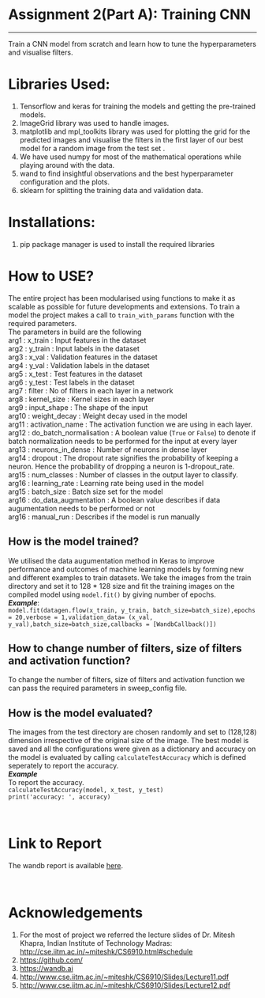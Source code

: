 # Assignment 2(Part A): Training CNN 
----------------------------------------------------
Train a CNN model from scratch and learn how to tune the hyperparameters and visualise filters.

# Libraries Used:
1. Tensorflow and keras for training the models and getting the pre-trained models.
2. ImageGrid library was used to handle images. 
3. matplotlib and mpl_toolkits library was used for plotting the grid for the predicted images and visualise the filters in the first layer of our best model for a random image from the test set .
4. We have used numpy for most of the mathematical operations while playing around with the data.
5. wand to find insightful observations and the best hyperparameter configuration and the plots.
6. sklearn for splitting the training data and validation data.
# Installations: #
1. pip package manager is used to install the required libraries
# How to USE? #
The entire project has been modularised using functions to make it as scalable as possible for future developments and extensions.
To train a model the project makes a call to `train_with_params` function with the required parameters. </br>
The parameters in build are the following <br />
arg1 : x_train  : Input features in the dataset <br />
arg2 : y_train  : Input labels in the dataset <br />
arg3 : x_val : Validation features in the dataset <br />
arg4 : y_val  : Validation labels in the dataset <br />
arg5 : x_test  : Test features in the dataset <br />
arg6 : y_test  : Test labels in the dataset <br />
arg7 : filter  : No of filters in each layer in a network <br />
arg8 : kernel_size  : Kernel sizes in each layer <br />
arg9 : input_shape  : The shape of the input <br />
arg10 : weight_decay  : Weight decay used in the model <br />
arg11 : activation_name  : The activation function we are using in each layer. <br />
arg12 : do_batch_normalisation  : A boolean value (`True` or `False`) to denote if batch normalization needs to be performed for the input at every layer <br />
arg13 : neurons_in_dense  : Number of neurons in dense layer <br />
arg14 : dropout  : The dropout rate signifies the probability of keeping a neuron. Hence the probability of dropping a neuron is 1-dropout_rate. <br />
arg15 : num_classes  : Number of classes in the output layer to classify. <br />
arg16 : learning_rate  : Learning rate being used in the model <br />
arg15 : batch_size  : Batch size set for the model <br />
arg16 : do_data_augmentation  : A boolean value describes if data augumentation needs to be performed or not <br />
arg16 : manual_run  : Describes if the model is run manually<br />

## How is the model trained? ##
We utilised the data augumentation method in Keras to improve performance and outcomes of machine learning models by forming new and different examples to train datasets.
We take the images from the train directory and set it to 128 * 128 size and fit the training images on the compiled model using `model.fit()` by giving number of epochs.
</br>***Example***:</br> 
```model.fit(datagen.flow(x_train, y_train, batch_size=batch_size),epochs = 20,verbose = 1,validation_data= (x_val, y_val),batch_size=batch_size,callbacks = [WandbCallback()])```</br>

## How to change  number of filters, size of filters and activation function? ##
To change  the number of filters, size of filters and activation function we can pass the required parameters in sweep_config file.
## How is the model evaluated? ##
The images from the test directory are chosen randomly and set to (128,128) dimension irrespective of the original size of the image. The best model is saved and all the configurations were given as a dictionary and accuracy on the model is evaluated by calling `calculateTestAccuracy` which is defined seperately to report the accuracy.
</br>***Example***</br>
To report the accuracy.</br>
```calculateTestAccuracy(model, x_test, y_test)```</br>
```print('accuracy: ', accuracy)```</br>

<br/>

# Link to Report #
The wandb report is available [here](https://wandb.ai/cs21m010-cs21m041/DL_Assignment_2/reports/Assignment-2--VmlldzoxNzc3OTU0).

<br/>

# Acknowledgements #
1. For the most of project we referred the lecture slides of Dr. Mitesh Khapra, Indian Institute of Technology Madras: http://cse.iitm.ac.in/~miteshk/CS6910.html#schedule
2. https://github.com/ 
3. https://wandb.ai
4. http://www.cse.iitm.ac.in/~miteshk/CS6910/Slides/Lecture11.pdf
5. http://www.cse.iitm.ac.in/~miteshk/CS6910/Slides/Lecture12.pdf


